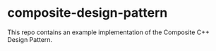 # composite-design-pattern
This repo contains an example implementation of the Composite C++ Design Pattern.
